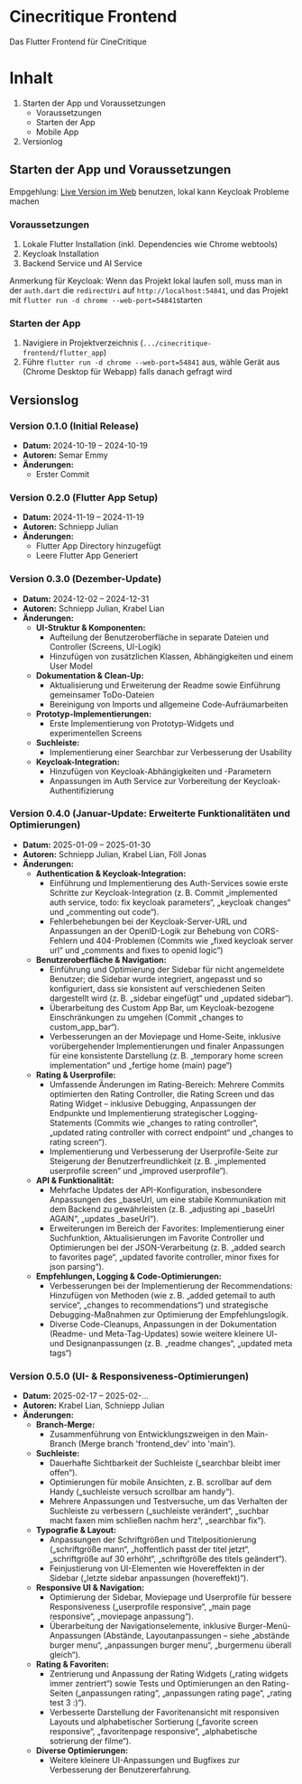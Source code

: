 # Cinecritique Frontend

Das Flutter Frontend für CineCritique

# Inhalt
1. Starten der App und Voraussetzungen
    - Voraussetzungen
    - Starten der App
    - Mobile App
2. Versionlog

## Starten der App und Voraussetzungen
Empgehlung: [Live Version im Web](https://cinecritique.mi.hdm-stuttgart.de/) benutzen, lokal kann Keycloak Probleme machen
### Voraussetzungen
1. Lokale Flutter Installation (inkl. Dependencies wie Chrome webtools)
2. Keycloak Installation
3. Backend Service und AI Service

Anmerkung für Keycloak:
Wenn das Projekt lokal laufen soll, muss man in der ``auth.dart`` die ``redirectUri`` auf ``http://localhost:54841``, und das Projekt mit ``flutter run -d chrome --web-port=54841``starten

### Starten der App
1. Navigiere in Projektverzeichnis (``.../cinecritique-frontend/flutter_app``)
2. Führe ``flutter run -d chrome --web-port=54841`` aus, wähle Gerät aus (Chrome Desktop für Webapp) falls danach gefragt wird

## Versionslog

### Version 0.1.0 (Initial Release)
- **Datum:** 2024-10-19 – 2024-10-19
- **Autoren:** Semar Emmy
- **Änderungen:**
  - Erster Commit

### Version 0.2.0 (Flutter App Setup)
- **Datum:** 2024-11-19 – 2024-11-19
- **Autoren:** Schniepp Julian
- **Änderungen:**
  - Flutter App Directory hinzugefügt
  - Leere Flutter App Generiert

### Version 0.3.0 (Dezember-Update)
- **Datum:** 2024-12-02 – 2024-12-31
- **Autoren:** Schniepp Julian, Krabel Lian
- **Änderungen:**
  - **UI-Struktur & Komponenten:**  
    - Aufteilung der Benutzeroberfläche in separate Dateien und Controller (Screens, UI-Logik)  
    - Hinzufügen von zusätzlichen Klassen, Abhängigkeiten und einem User Model  
  - **Dokumentation & Clean-Up:**  
    - Aktualisierung und Erweiterung der Readme sowie Einführung gemeinsamer ToDo-Dateien  
    - Bereinigung von Imports und allgemeine Code-Aufräumarbeiten  
  - **Prototyp-Implementierungen:**  
    - Erste Implementierung von Prototyp-Widgets und experimentellen Screens  
  - **Suchleiste:**  
    - Implementierung einer Searchbar zur Verbesserung der Usability  
  - **Keycloak-Integration:**  
    - Hinzufügen von Keycloak-Abhängigkeiten und -Parametern  
    - Anpassungen im Auth Service zur Vorbereitung der Keycloak-Authentifizierung

### Version 0.4.0 (Januar-Update: Erweiterte Funktionalitäten und Optimierungen)
- **Datum:** 2025-01-09 – 2025-01-30
- **Autoren:** Schniepp Julian, Krabel Lian, Föll Jonas
- **Änderungen:**
  - **Authentication & Keycloak-Integration:**
    - Einführung und Implementierung des Auth-Services sowie erste Schritte zur Keycloak-Integration (z. B. Commit „implemented auth service, todo: fix keycloak parameters“, „keycloak changes“ und „commenting out code“).
    - Fehlerbehebungen bei der Keycloak-Server-URL und Anpassungen an der OpenID-Logik zur Behebung von CORS-Fehlern und 404-Problemen (Commits wie „fixed keycloak server url“ und „comments and fixes to openid logic“) 
  - **Benutzeroberfläche & Navigation:**
    - Einführung und Optimierung der Sidebar für nicht angemeldete Benutzer; die Sidebar wurde integriert, angepasst und so konfiguriert, dass sie konsistent auf verschiedenen Seiten dargestellt wird (z. B. „sidebar eingefügt“ und „updated sidebar“).
    - Überarbeitung des Custom App Bar, um Keycloak-bezogene Einschränkungen zu umgehen (Commit „changes to custom_app_bar“).
    - Verbesserungen an der Moviepage und Home-Seite, inklusive vorübergehender Implementierungen und finaler Anpassungen für eine konsistente Darstellung (z. B. „temporary home screen implementation“ und „fertige home (main) page“)
  - **Rating & Userprofile:**
    - Umfassende Änderungen im Rating-Bereich: Mehrere Commits optimierten den Rating Controller, die Rating Screen und das Rating Widget – inklusive Debugging, Anpassungen der Endpunkte und Implementierung strategischer Logging-Statements (Commits wie „changes to rating controller“, „updated rating controller with correct endpoint“ und „changes to rating screen“).
    - Implementierung und Verbesserung der Userprofile-Seite zur Steigerung der Benutzerfreundlichkeit (z. B. „implemented userprofile screen“ und „improved userprofile“).
  - **API & Funktionalität:**
    - Mehrfache Updates der API-Konfiguration, insbesondere Anpassungen des _baseUrl, um eine stabile Kommunikation mit dem Backend zu gewährleisten (z. B. „adjusting api _baseUrl AGAIN“, „updates _baseUrl“).
    - Erweiterungen im Bereich der Favorites: Implementierung einer Suchfunktion, Aktualisierungen im Favorite Controller und Optimierungen bei der JSON-Verarbeitung (z. B. „added search to favorites page“, „updated favorite controller, minor fixes for json parsing“).
  - **Empfehlungen, Logging & Code-Optimierungen:**
    - Verbesserungen bei der Implementierung der Recommendations: Hinzufügen von Methoden (wie z. B. „added getemail to auth service“, „changes to recommendations“) und strategische Debugging-Maßnahmen zur Optimierung der Empfehlungslogik.
    - Diverse Code-Cleanups, Anpassungen in der Dokumentation (Readme- und Meta-Tag-Updates) sowie weitere kleinere UI- und Designanpassungen (z. B. „readme changes“, „updated meta tags“) 

### Version 0.5.0 (UI- & Responsiveness-Optimierungen)
- **Datum:** 2025-02-17 – 2025-02-...
- **Autoren:** Krabel Lian, Schniepp Julian
- **Änderungen:**
  - **Branch-Merge:**  
    - Zusammenführung von Entwicklungszweigen in den Main-Branch (Merge branch 'frontend_dev' into 'main').
  - **Suchleiste:**  
    - Dauerhafte Sichtbarkeit der Suchleiste („searchbar bleibt imer offen“).  
    - Optimierungen für mobile Ansichten, z. B. scrollbar auf dem Handy („suchleiste versuch scrollbar am handy“).  
    - Mehrere Anpassungen und Testversuche, um das Verhalten der Suchleiste zu verbessern („suchleiste verändert“, „suchbar macht faxen mim schließen nachm herz“, „searchbar fix“).
  - **Typografie & Layout:**  
    - Anpassungen der Schriftgrößen und Titelpositionierung („schriftgröße mann“, „hoffentlich passt der titel jetzt“, „schriftgröße auf 30 erhöht“, „schriftgröße des titels geändert“).  
    - Feinjustierung von UI-Elementen wie Hovereffekten in der Sidebar („letzte sidebar anpassungen (hovereffekt)“).
  - **Responsive UI & Navigation:**  
    - Optimierung der Sidebar, Moviepage und Userprofile für bessere Responsiveness („userprofile responsive“, „main page responsive“, „moviepage anpassung“).  
    - Überarbeitung der Navigationselemente, inklusive Burger-Menü-Anpassungen (Abstände, Layoutanpassungen – siehe „abstände burger menu“, „anpassungen burger menu“, „burgermenu überall gleich“).
  - **Rating & Favoriten:**  
    - Zentrierung und Anpassung der Rating Widgets („rating widgets immer zentriert“) sowie Tests und Optimierungen an den Rating-Seiten („anpassungen rating“, „anpassungen rating page“, „rating test 3 :)“).  
    - Verbesserte Darstellung der Favoritenansicht mit responsiven Layouts und alphabetischer Sortierung („favorite screen responsive“, „favoritenpage responsive“, „alphabetische sotrierung der filme“).
  - **Diverse Optimierungen:**  
    - Weitere kleinere UI-Anpassungen und Bugfixes zur Verbesserung der Benutzererfahrung.
